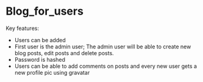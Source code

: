 # Blog_for_users
Key features:
- Users can be added 
- First user is the admin user; The admin user will be able to create new blog posts, edit posts and delete posts.
- Password is hashed 
- Users can be able to add comments on posts and every new user gets a new profile pic using gravatar
